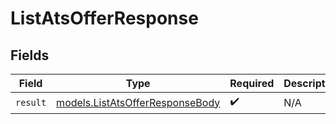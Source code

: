 # ListAtsOfferResponse


## Fields

| Field                                                                    | Type                                                                     | Required                                                                 | Description                                                              |
| ------------------------------------------------------------------------ | ------------------------------------------------------------------------ | ------------------------------------------------------------------------ | ------------------------------------------------------------------------ |
| `result`                                                                 | [models.ListAtsOfferResponseBody](../models/listatsofferresponsebody.md) | :heavy_check_mark:                                                       | N/A                                                                      |